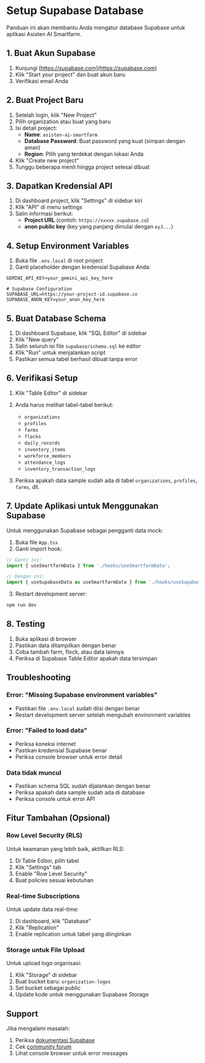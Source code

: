 # Setup Supabase Database

Panduan ini akan membantu Anda mengatur database Supabase untuk aplikasi Asisten AI Smartfarm.

## 1. Buat Akun Supabase

1. Kunjungi [https://supabase.com](https://supabase.com)
2. Klik "Start your project" dan buat akun baru
3. Verifikasi email Anda

## 2. Buat Project Baru

1. Setelah login, klik "New Project"
2. Pilih organization atau buat yang baru
3. Isi detail project:
   - **Name**: `asisten-ai-smartfarm`
   - **Database Password**: Buat password yang kuat (simpan dengan aman)
   - **Region**: Pilih yang terdekat dengan lokasi Anda
4. Klik "Create new project"
5. Tunggu beberapa menit hingga project selesai dibuat

## 3. Dapatkan Kredensial API

1. Di dashboard project, klik "Settings" di sidebar kiri
2. Klik "API" di menu settings
3. Salin informasi berikut:
   - **Project URL** (contoh: `https://xxxxx.supabase.co`)
   - **anon public key** (key yang panjang dimulai dengan `eyJ...`)

## 4. Setup Environment Variables

1. Buka file `.env.local` di root project
2. Ganti placeholder dengan kredensial Supabase Anda:

```env
GEMINI_API_KEY=your_gemini_api_key_here

# Supabase Configuration
SUPABASE_URL=https://your-project-id.supabase.co
SUPABASE_ANON_KEY=your_anon_key_here
```

## 5. Buat Database Schema

1. Di dashboard Supabase, klik "SQL Editor" di sidebar
2. Klik "New query"
3. Salin seluruh isi file `supabase/schema.sql` ke editor
4. Klik "Run" untuk menjalankan script
5. Pastikan semua tabel berhasil dibuat tanpa error

## 6. Verifikasi Setup

1. Klik "Table Editor" di sidebar
2. Anda harus melihat tabel-tabel berikut:
   - `organizations`
   - `profiles`
   - `farms`
   - `flocks`
   - `daily_records`
   - `inventory_items`
   - `workforce_members`
   - `attendance_logs`
   - `inventory_transaction_logs`

3. Periksa apakah data sample sudah ada di tabel `organizations`, `profiles`, `farms`, dll.

## 7. Update Aplikasi untuk Menggunakan Supabase

Untuk menggunakan Supabase sebagai pengganti data mock:

1. Buka file `App.tsx`
2. Ganti import hook:

```typescript
// Ganti ini:
import { useSmartfarmData } from './hooks/useSmartfarmData';

// Dengan ini:
import { useSupabaseData as useSmartfarmData } from './hooks/useSupabaseData';
```

3. Restart development server:

```bash
npm run dev
```

## 8. Testing

1. Buka aplikasi di browser
2. Pastikan data ditampilkan dengan benar
3. Coba tambah farm, flock, atau data lainnya
4. Periksa di Supabase Table Editor apakah data tersimpan

## Troubleshooting

### Error: "Missing Supabase environment variables"
- Pastikan file `.env.local` sudah diisi dengan benar
- Restart development server setelah mengubah environment variables

### Error: "Failed to load data"
- Periksa koneksi internet
- Pastikan kredensial Supabase benar
- Periksa console browser untuk error detail

### Data tidak muncul
- Pastikan schema SQL sudah dijalankan dengan benar
- Periksa apakah data sample sudah ada di database
- Periksa console untuk error API

## Fitur Tambahan (Opsional)

### Row Level Security (RLS)
Untuk keamanan yang lebih baik, aktifkan RLS:

1. Di Table Editor, pilih tabel
2. Klik "Settings" tab
3. Enable "Row Level Security"
4. Buat policies sesuai kebutuhan

### Real-time Subscriptions
Untuk update data real-time:

1. Di dashboard, klik "Database"
2. Klik "Replication"
3. Enable replication untuk tabel yang diinginkan

### Storage untuk File Upload
Untuk upload logo organisasi:

1. Klik "Storage" di sidebar
2. Buat bucket baru: `organization-logos`
3. Set bucket sebagai public
4. Update kode untuk menggunakan Supabase Storage

## Support

Jika mengalami masalah:
1. Periksa [dokumentasi Supabase](https://supabase.com/docs)
2. Cek [community forum](https://github.com/supabase/supabase/discussions)
3. Lihat console browser untuk error messages